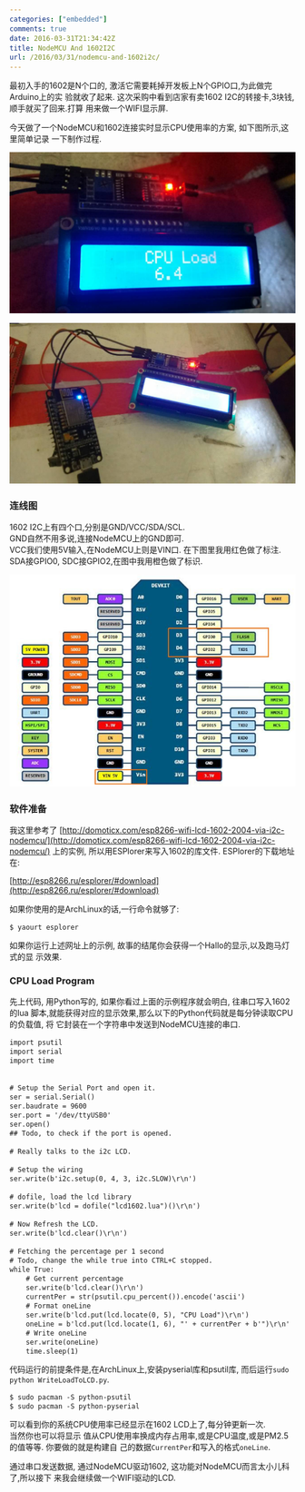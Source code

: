 ```yaml
---
categories: ["embedded"]
comments: true
date: 2016-03-31T21:34:42Z
title: NodeMCU And 1602I2C
url: /2016/03/31/nodemcu-and-1602i2c/
---
```


最初入手的1602是N个口的, 激活它需要耗掉开发板上N个GPIO口,为此做完Arduino上的实
验就收了起来. 这次采购中看到店家有卖1602 I2C的转接卡,3块钱,顺手就买了回来.打算
用来做一个WIFI显示屏.    

今天做了一个NodeMCU和1602连接实时显示CPU使用率的方案, 如下图所示,这里简单记录
一下制作过程.    

![/images/1009950725.jpg](/images/1009950725.jpg)    

![/images/1162591797.jpg](/images/1162591797.jpg)    

### 连线图
1602 I2C上有四个口,分别是GND/VCC/SDA/SCL.    
GND自然不用多说,连接NodeMCU上的GND即可.    
VCC我们使用5V输入,在NodeMCU上则是VIN口. 在下图里我用红色做了标注.   
SDA接GPIO0, SDC接GPIO2,在图中我用橙色做了标识.    

![/images/2016_03_31_21_46_54_644x477.jpg](/images/2016_03_31_21_46_54_644x477.jpg)
 
### 软件准备
我这里参考了
[http://domoticx.com/esp8266-wifi-lcd-1602-2004-via-i2c-nodemcu/](http://domoticx.com/esp8266-wifi-lcd-1602-2004-via-i2c-nodemcu/)
上的实例, 所以用ESPlorer来写入1602的库文件. ESPlorer的下载地址在:    

[http://esp8266.ru/esplorer/#download](http://esp8266.ru/esplorer/#download)    

如果你使用的是ArchLinux的话,一行命令就够了:    

```
$ yaourt esplorer
```
如果你运行上述网址上的示例, 故事的结尾你会获得一个Hallo的显示,以及跑马灯式的显
示效果.    

### CPU Load Program
先上代码, 用Python写的, 如果你看过上面的示例程序就会明白, 往串口写入1602的lua
脚本,就能获得对应的显示效果,那么以下的Python代码就是每分钟读取CPU的负载值, 将
它封装在一个字符串中发送到NodeMCU连接的串口.    

```
import psutil
import serial
import time


# Setup the Serial Port and open it. 
ser = serial.Serial()
ser.baudrate = 9600
ser.port = '/dev/ttyUSB0'
ser.open()
## Todo, to check if the port is opened.

# Really talks to the i2c LCD.

# Setup the wiring
ser.write(b'i2c.setup(0, 4, 3, i2c.SLOW)\r\n')

# dofile, load the lcd library
ser.write(b'lcd = dofile("lcd1602.lua")()\r\n')

# Now Refresh the LCD. 
ser.write(b'lcd.clear()\r\n')

# Fetching the percentage per 1 second
# Todo, change the while true into CTRL+C stopped. 
while True:
    # Get current percentage
    ser.write(b'lcd.clear()\r\n')
    currentPer = str(psutil.cpu_percent()).encode('ascii')
    # Format oneLine
    ser.write(b'lcd.put(lcd.locate(0, 5), "CPU Load")\r\n')
    oneLine = b'lcd.put(lcd.locate(1, 6), "' + currentPer + b'")\r\n'
    # Write oneLine
    ser.write(oneLine)
    time.sleep(1)
```
代码运行的前提条件是,在ArchLinux上,安装pyserial库和psutil库, 
而后运行`sudo python WriteLoadToLCD.py`.     

```
$ sudo pacman -S python-psutil
$ sudo pacman -S python-pyserial
```

可以看到你的系统CPU使用率已经显示在1602 LCD上了,每分钟更新一次.     
当然你也可以将显示
值从CPU使用率换成内存占用率,或是CPU温度,或是PM2.5的值等等. 你要做的就是构建自
己的数据`CurrentPer`和写入的格式`oneLine`.       

通过串口发送数据, 通过NodeMCU驱动1602, 这功能对NodeMCU而言太小儿科了,所以接下
来我会继续做一个WIFI驱动的LCD.    
